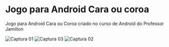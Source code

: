 # Jogo para Android Cara ou coroa

Jogo para Android Cara ou Coroa criado no curso de Android do Professor Jamilton

![Captura 01](https://user-images.githubusercontent.com/55591611/84557407-486e9280-ad01-11ea-92d0-12c4eeafd382.png)
![Captura 03](https://user-images.githubusercontent.com/55591611/84557406-47d5fc00-ad01-11ea-8748-7be0533c8c3b.png)
![Captura 02](https://user-images.githubusercontent.com/55591611/84557408-486e9280-ad01-11ea-9412-ba09370d5c1b.png)

